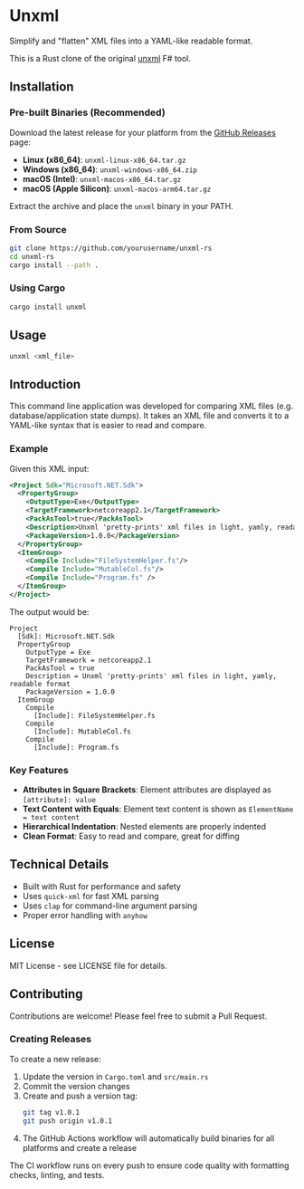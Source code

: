 # Unxml

Simplify and "flatten" XML files into a YAML-like readable format.

This is a Rust clone of the original [unxml](https://github.com/vivainio/unxml) F# tool.

## Installation

### Pre-built Binaries (Recommended)

Download the latest release for your platform from the [GitHub Releases](https://github.com/yourusername/unxml-rs/releases) page:

- **Linux (x86_64)**: `unxml-linux-x86_64.tar.gz`
- **Windows (x86_64)**: `unxml-windows-x86_64.zip`
- **macOS (Intel)**: `unxml-macos-x86_64.tar.gz`
- **macOS (Apple Silicon)**: `unxml-macos-arm64.tar.gz`

Extract the archive and place the `unxml` binary in your PATH.

### From Source

```bash
git clone https://github.com/yourusername/unxml-rs
cd unxml-rs
cargo install --path .
```

### Using Cargo

```bash
cargo install unxml
```

## Usage

```bash
unxml <xml_file>
```

## Introduction

This command line application was developed for comparing XML files (e.g. database/application state dumps). It takes an XML file and converts it to a YAML-like syntax that is easier to read and compare.

### Example

Given this XML input:

```xml
<Project Sdk="Microsoft.NET.Sdk">
  <PropertyGroup>
    <OutputType>Exe</OutputType>
    <TargetFramework>netcoreapp2.1</TargetFramework>
    <PackAsTool>true</PackAsTool>
    <Description>Unxml 'pretty-prints' xml files in light, yamly, readable format</Description>
    <PackageVersion>1.0.0</PackageVersion>
  </PropertyGroup>
  <ItemGroup>
    <Compile Include="FileSystemHelper.fs"/>
    <Compile Include="MutableCol.fs"/>
    <Compile Include="Program.fs" />
  </ItemGroup>
</Project>
```

The output would be:

```
Project
  [Sdk]: Microsoft.NET.Sdk
  PropertyGroup
    OutputType = Exe
    TargetFramework = netcoreapp2.1
    PackAsTool = true
    Description = Unxml 'pretty-prints' xml files in light, yamly, readable format
    PackageVersion = 1.0.0
  ItemGroup
    Compile
      [Include]: FileSystemHelper.fs
    Compile
      [Include]: MutableCol.fs
    Compile
      [Include]: Program.fs
```

### Key Features

- **Attributes in Square Brackets**: Element attributes are displayed as `[attribute]: value`
- **Text Content with Equals**: Element text content is shown as `ElementName = text content`
- **Hierarchical Indentation**: Nested elements are properly indented
- **Clean Format**: Easy to read and compare, great for diffing

## Technical Details

- Built with Rust for performance and safety
- Uses `quick-xml` for fast XML parsing
- Uses `clap` for command-line argument parsing
- Proper error handling with `anyhow`

## License

MIT License - see LICENSE file for details.

## Contributing

Contributions are welcome! Please feel free to submit a Pull Request.

### Creating Releases

To create a new release:

1. Update the version in `Cargo.toml` and `src/main.rs`
2. Commit the version changes
3. Create and push a version tag:
   ```bash
   git tag v1.0.1
   git push origin v1.0.1
   ```
4. The GitHub Actions workflow will automatically build binaries for all platforms and create a release

The CI workflow runs on every push to ensure code quality with formatting checks, linting, and tests. 